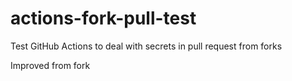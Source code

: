# actions-fork-pull-test
Test GitHub Actions to deal with secrets in pull request from forks

Improved from fork
